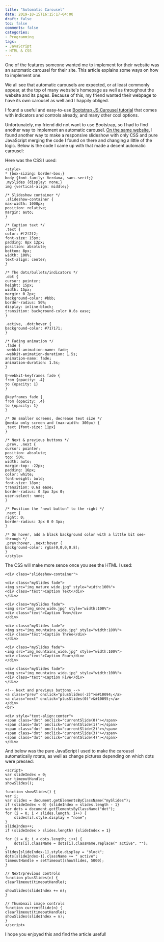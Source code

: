 ```yaml
---
title: "Automatic Carousel"
date: 2019-10-15T16:15:17-04:00
draft: false
toc: false
comments: false
categories:
- Programming
tags:
- JavaScript
- HTML & CSS
---
```


One of the features someone wanted me to implement for their website was an automatic carousel for their site. This article explains some ways on how to implement one.
<!--more-->
We all see that automatic carousels are expected, or at least commonly appear, at the top of many website's homepage as well as throughout the website and its pages. Because of this, my friend wanted their webpage to have its own carousel as well and I happily obliged.

I found a useful and easy-to-use [Bootstrap JS Carousel tutorial](https://www.w3schools.com/bootstrap/bootstrap_ref_js_carousel.asp) that comes with indicators and controls already, and many other cool options.

Unfortunately, my friend did not want to use Bootstrap, so I had to find another way to implement an automatic carousel. [On the same website](https://www.w3schools.com/howto/howto_js_slideshow.asp), I found another way to make a responsive slideshow with only CSS and pure JavaScript merging the code I found on there and changing a little of the logic. Below is the code I came up with that made a decent automatic carousel:

Here was the CSS I used:

    <style>
    * {box-sizing: border-box;}
    body {font-family: Verdana, sans-serif;}
    .mySlides {display: none;}
    img {vertical-align: middle;}

    /* Slideshow container */
    .slideshow-container {
    max-width: 1000px;
    position: relative;
    margin: auto;
    }

    /* Caption text */
    .text {
    color: #f2f2f2;
    font-size: 15px;
    padding: 8px 12px;
    position: absolute;
    bottom: 8px;
    width: 100%;
    text-align: center;
    }

    /* The dots/bullets/indicators */
    .dot {
    cursor: pointer;
    height: 15px;
    width: 15px;
    margin: 0 2px;
    background-color: #bbb;
    border-radius: 50%;
    display: inline-block;
    transition: background-color 0.6s ease;
    }

    .active, .dot:hover {
    background-color: #717171;
    }

    /* Fading animation */
    .fade {
    -webkit-animation-name: fade;
    -webkit-animation-duration: 1.5s;
    animation-name: fade;
    animation-duration: 1.5s;
    }

    @-webkit-keyframes fade {
    from {opacity: .4} 
    to {opacity: 1}
    }

    @keyframes fade {
    from {opacity: .4} 
    to {opacity: 1}
    }

    /* On smaller screens, decrease text size */
    @media only screen and (max-width: 300px) {
    .text {font-size: 11px}
    }

    /* Next & previous buttons */
    .prev, .next {
    cursor: pointer;
    position: absolute;
    top: 50%;
    width: auto;
    margin-top: -22px;
    padding: 16px;
    color: white;
    font-weight: bold;
    font-size: 18px;
    transition: 0.6s ease;
    border-radius: 0 3px 3px 0;
    user-select: none;
    }

    /* Position the "next button" to the right */
    .next {
    right: 0;
    border-radius: 3px 0 0 3px;
    }

    /* On hover, add a black background color with a little bit see-through */
    .prev:hover, .next:hover {
    background-color: rgba(0,0,0,0.8);
    }
    </style>

The CSS will make more sence once you see the HTML I used:

    <div class="slideshow-container">

    <div class="mySlides fade">
    <img src="img_nature_wide.jpg" style="width:100%">
    <div class="text">Caption Text</div>
    </div>

    <div class="mySlides fade">
    <img src="img_snow_wide.jpg" style="width:100%">
    <div class="text">Caption Two</div>
    </div>

    <div class="mySlides fade">
    <img src="img_mountains_wide.jpg" style="width:100%">
    <div class="text">Caption Three</div>
    </div>

    <div class="mySlides fade">
    <img src="img_mountains_wide.jpg" style="width:100%">
    <div class="text">Caption Four</div>
    </div>

    <div class="mySlides fade">
    <img src="img_mountains_wide.jpg" style="width:100%">
    <div class="text">Caption Five</div>
    </div>

    <!-- Next and previous buttons -->
    <a class="prev" onclick="plusSlides(-2)">&#10094;</a>
    <a class="next" onclick="plusSlides(0)">&#10095;</a>
    </div>
    <br>

    <div style="text-align:center">
    <span class="dot" onclick="currentSlide(0)"></span> 
    <span class="dot" onclick="currentSlide(1)"></span> 
    <span class="dot" onclick="currentSlide(2)"></span>
    <span class="dot" onclick="currentSlide(3)"></span>
    <span class="dot" onclick="currentSlide(4)"></span>
    </div>

And below was the pure JavaScript I used to make the carousel automatically rotate, as well as change pictures depending on which dots were pressed:

    <script>
    var slideIndex = 0;
    var timeoutHandle;
    showSlides();

    function showSlides() {
    var i;
    var slides = document.getElementsByClassName("mySlides");
    if (slideIndex < 0) {slideIndex = slides.length - 1}
    var dots = document.getElementsByClassName("dot");
    for (i = 0; i < slides.length; i++) {
        slides[i].style.display = "none";  
    }
    slideIndex++;
    if (slideIndex > slides.length) {slideIndex = 1}
    
    for (i = 0; i < dots.length; i++) {
        dots[i].className = dots[i].className.replace(" active", "");
    }
    slides[slideIndex-1].style.display = "block";  
    dots[slideIndex-1].className += " active";
    timeoutHandle = setTimeout(showSlides, 5000);
    }

    // Next/previous controls
    function plusSlides(n) {
    clearTimeout(timeoutHandle);
    
    showSlides(slideIndex += n);
    }

    // Thumbnail image controls
    function currentSlide(n) {
    clearTimeout(timeoutHandle);
    showSlides(slideIndex = n);
    }
    </script>

I hope you enjoyed this and find the article useful!